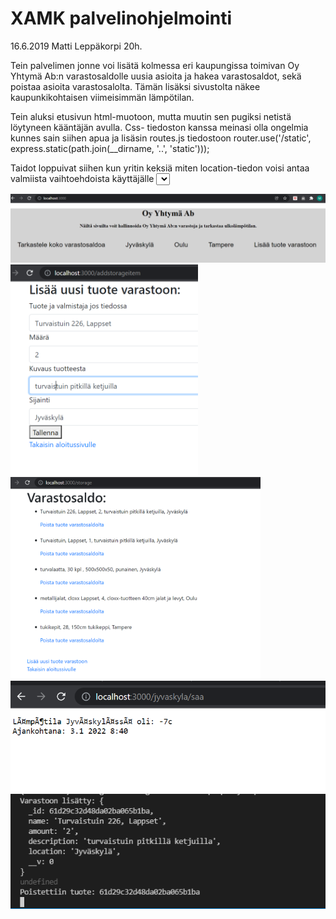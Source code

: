 # XAMK palvelinohjelmointi

16.6.2019
Matti Leppäkorpi 20h.

Tein palvelimen jonne voi lisätä kolmessa eri kaupungissa toimivan 
Oy Yhtymä Ab:n varastosaldolle uusia asioita ja hakea varastosaldot, sekä poistaa asioita varastosalolta.
Tämän lisäksi sivustolta näkee kaupunkikohtaisen viimeisimmän lämpötilan.

Tein aluksi etusivun html-muotoon, mutta muutin sen pugiksi netistä löytyneen kääntäjän avulla. Css-
tiedoston kanssa meinasi olla ongelmia kunnes sain siihen apua ja lisäsin routes.js tiedostoon 
router.use('/static', express.static(path.join(__dirname, '..', 'static'))); 

Taidot loppuivat siihen kun yritin keksiä miten location-tiedon voisi antaa valmiista vaihtoehdoista 
käyttäjälle <select>-tagilla. Tämän avulla olisin ehkä voinut keksiä konstin myös varastojen sorttaamisen
kaupungeittain. Nyt tuo kaupunkikohtainen varastosaldo näyttää koko varaston.

<img src="kuvat/kuva1.PNG" width="700" />
<img src="kuvat/kuva2.PNG" width="300" />
<img src="kuvat/kuva3.PNG" width="400" />
<img src="kuvat/kuva4.PNG" width="600" />
<img src="kuvat/kuva5.PNG" width="600" />
